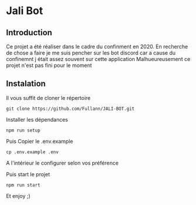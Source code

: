 # Jali Bot

## Introduction
Ce projet a été réaliser dans le cadre du confinment en 2020. En recherche de chose a faire je me suis pencher sur les bot discord car a cause du confinemnt j était assez souvent sur cette application Malhueureusement ce projet n'est pas fini pour le moment 

## Instalation
Il vous suffit de cloner le répertoire
```
git clone https://github.com/Fullann/JALI-BOT.git
 ```
Installer les dépendances
```
npm run setup
```
Puis Copier le .env.example
```
cp .env.example .env
```
A l'intérieur le configurer selon vos préférence

Puis start le projet
```
npm run start
```
Et enjoy ;)
